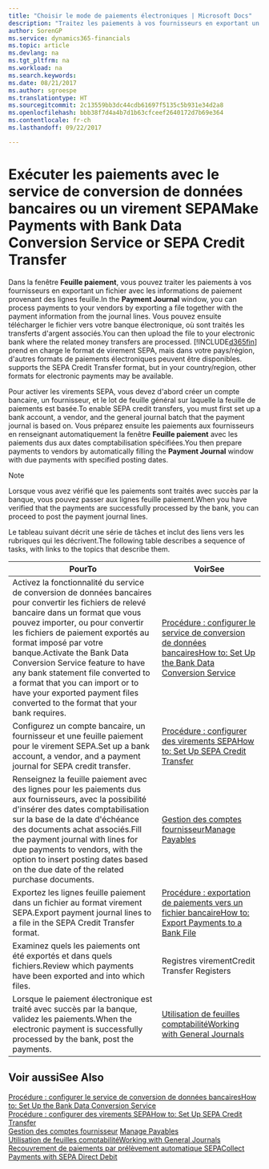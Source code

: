 ```yaml
---
title: "Choisir le mode de paiements électroniques | Microsoft Docs"
description: "Traitez les paiements à vos fournisseurs en exportant un fichier avec les informations de paiement provenant des lignes feuille."
author: SorenGP
ms.service: dynamics365-financials
ms.topic: article
ms.devlang: na
ms.tgt_pltfrm: na
ms.workload: na
ms.search.keywords: 
ms.date: 08/21/2017
ms.author: sgroespe
ms.translationtype: HT
ms.sourcegitcommit: 2c13559bb3dc44cdb61697f5135c5b931e34d2a8
ms.openlocfilehash: bbb38f7d4a4b7d1b63cfceef2640172d7b69e364
ms.contentlocale: fr-ch
ms.lasthandoff: 09/22/2017

---
```

# <a name="make-payments-with-bank-data-conversion-service-or-sepa-credit-transfer"></a><span data-ttu-id="7093d-103">Exécuter les paiements avec le service de conversion de données bancaires ou un virement SEPA</span><span class="sxs-lookup"><span data-stu-id="7093d-103">Make Payments with Bank Data Conversion Service or SEPA Credit Transfer</span></span>
<span data-ttu-id="7093d-104">Dans la fenêtre **Feuille paiement**, vous pouvez traiter les paiements à vos fournisseurs en exportant un fichier avec les informations de paiement provenant des lignes feuille.</span><span class="sxs-lookup"><span data-stu-id="7093d-104">In the **Payment Journal** window, you can process payments to your vendors by exporting a file together with the payment information from the journal lines.</span></span> <span data-ttu-id="7093d-105">Vous pouvez ensuite télécharger le fichier vers votre banque électronique, où sont traités les transferts d'argent associés.</span><span class="sxs-lookup"><span data-stu-id="7093d-105">You can then upload the file to your electronic bank where the related money transfers are processed.</span></span> [!INCLUDE[d365fin](includes/d365fin_md.md)]<span data-ttu-id="7093d-106"> prend en charge le format de virement SEPA, mais dans votre pays/région, d'autres formats de paiements électroniques peuvent être disponibles.</span><span class="sxs-lookup"><span data-stu-id="7093d-106"> supports the SEPA Credit Transfer format, but in your country/region, other formats for electronic payments may be available.</span></span>   

 <span data-ttu-id="7093d-107">Pour activer les virements SEPA, vous devez d'abord créer un compte bancaire, un fournisseur, et le lot de feuille général sur laquelle la feuille de paiements est basée.</span><span class="sxs-lookup"><span data-stu-id="7093d-107">To enable SEPA credit transfers, you must first set up a bank account, a vendor, and the general journal batch that the payment journal is based on.</span></span> <span data-ttu-id="7093d-108">Vous préparez ensuite les paiements aux fournisseurs en renseignant automatiquement la fenêtre **Feuille paiement** avec les paiements dus aux dates comptabilisation spécifiées.</span><span class="sxs-lookup"><span data-stu-id="7093d-108">You then prepare payments to vendors by automatically filling the **Payment Journal** window with due payments with specified posting dates.</span></span>  

> [!NOTE]  
>  <span data-ttu-id="7093d-109">Lorsque vous avez vérifié que les paiements sont traités avec succès par la banque, vous pouvez passer aux lignes feuille paiement.</span><span class="sxs-lookup"><span data-stu-id="7093d-109">When you have verified that the payments are successfully processed by the bank, you can proceed to post the payment journal lines.</span></span>  

 <span data-ttu-id="7093d-110">Le tableau suivant décrit une série de tâches et inclut des liens vers les rubriques qui les décrivent.</span><span class="sxs-lookup"><span data-stu-id="7093d-110">The following table describes a sequence of tasks, with links to the topics that describe them.</span></span>   

|<span data-ttu-id="7093d-111">**Pour**</span><span class="sxs-lookup"><span data-stu-id="7093d-111">**To**</span></span>|<span data-ttu-id="7093d-112">**Voir**</span><span class="sxs-lookup"><span data-stu-id="7093d-112">**See**</span></span>|  
|------------|-------------|  
|<span data-ttu-id="7093d-113">Activez la fonctionnalité du service de conversion de données bancaires pour convertir les fichiers de relevé bancaire dans un format que vous pouvez importer, ou pour convertir les fichiers de paiement exportés au format imposé par votre banque.</span><span class="sxs-lookup"><span data-stu-id="7093d-113">Activate the Bank Data Conversion Service feature to have any bank statement file converted to a format that you can import or to have your exported payment files converted to the format that your bank requires.</span></span>|[<span data-ttu-id="7093d-114">Procédure : configurer le service de conversion de données bancaires</span><span class="sxs-lookup"><span data-stu-id="7093d-114">How to: Set Up the Bank Data Conversion Service</span></span>](bank-how-setup-bank-statement-service.md)|  
|<span data-ttu-id="7093d-115">Configurez un compte bancaire, un fournisseur et une feuille paiement pour le virement SEPA.</span><span class="sxs-lookup"><span data-stu-id="7093d-115">Set up a bank account, a vendor, and a payment journal for SEPA credit transfer.</span></span>|[<span data-ttu-id="7093d-116">Procédure : configurer des virements SEPA</span><span class="sxs-lookup"><span data-stu-id="7093d-116">How to: Set Up SEPA Credit Transfer</span></span>](finance-how-to-set-up-sepa-credit-transfer.md)|  
|<span data-ttu-id="7093d-117">Renseignez la feuille paiement avec des lignes pour les paiements dus aux fournisseurs, avec la possibilité d'insérer des dates comptabilisation sur la base de la date d'échéance des documents achat associés.</span><span class="sxs-lookup"><span data-stu-id="7093d-117">Fill the payment journal with lines for due payments to vendors, with the option to insert posting dates based on the due date of the related purchase documents.</span></span>|[<span data-ttu-id="7093d-118">Gestion des comptes fournisseur</span><span class="sxs-lookup"><span data-stu-id="7093d-118">Manage Payables</span></span>](payables-manage-payables.md)|  
|<span data-ttu-id="7093d-119">Exportez les lignes feuille paiement dans un fichier au format virement SEPA.</span><span class="sxs-lookup"><span data-stu-id="7093d-119">Export payment journal lines to a file in the SEPA Credit Transfer format.</span></span>|[<span data-ttu-id="7093d-120">Procédure : exportation de paiements vers un fichier bancaire</span><span class="sxs-lookup"><span data-stu-id="7093d-120">How to: Export Payments to a Bank File</span></span>](payables-how-export-payments-bank-file.md)|  
|<span data-ttu-id="7093d-121">Examinez quels les paiements ont été exportés et dans quels fichiers.</span><span class="sxs-lookup"><span data-stu-id="7093d-121">Review which payments have been exported and into which files.</span></span>|<span data-ttu-id="7093d-122">Registres virement</span><span class="sxs-lookup"><span data-stu-id="7093d-122">Credit Transfer Registers</span></span>|  
|<span data-ttu-id="7093d-123">Lorsque le paiement électronique est traité avec succès par la banque, validez les paiements.</span><span class="sxs-lookup"><span data-stu-id="7093d-123">When the electronic payment is successfully processed by the bank, post the payments.</span></span>|[<span data-ttu-id="7093d-124">Utilisation de feuilles comptabilité</span><span class="sxs-lookup"><span data-stu-id="7093d-124">Working with General Journals</span></span>](ui-work-general-journals.md)|  

## <a name="see-also"></a><span data-ttu-id="7093d-125">Voir aussi</span><span class="sxs-lookup"><span data-stu-id="7093d-125">See Also</span></span>  
[<span data-ttu-id="7093d-126">Procédure : configurer le service de conversion de données bancaires</span><span class="sxs-lookup"><span data-stu-id="7093d-126">How to: Set Up the Bank Data Conversion Service</span></span>](bank-how-setup-bank-statement-service.md)  
[<span data-ttu-id="7093d-127">Procédure : configurer des virements SEPA</span><span class="sxs-lookup"><span data-stu-id="7093d-127">How to: Set Up SEPA Credit Transfer</span></span>](finance-how-to-set-up-sepa-credit-transfer.md)  
<span data-ttu-id="7093d-128">[Gestion des comptes fournisseur](payables-manage-payables.md) </span><span class="sxs-lookup"><span data-stu-id="7093d-128">[Manage Payables](payables-manage-payables.md) </span></span>  
[<span data-ttu-id="7093d-129">Utilisation de feuilles comptabilité</span><span class="sxs-lookup"><span data-stu-id="7093d-129">Working with General Journals</span></span>](ui-work-general-journals.md)  
[<span data-ttu-id="7093d-130">Recouvrement de paiements par prélèvement automatique SEPA</span><span class="sxs-lookup"><span data-stu-id="7093d-130">Collect Payments with SEPA Direct Debit</span></span>](finance-collect-payments-with-sepa-direct-debit.md)   

